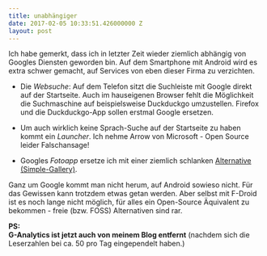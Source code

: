 ```yaml
---
title: unabhängiger
date: 2017-02-05 10:33:51.426000000 Z
layout: post
---
```


Ich habe gemerkt, dass ich in letzter Zeit wieder ziemlich abhängig von Googles Diensten geworden bin. Auf dem Smartphone mit Android wird es extra schwer gemacht, auf Services von eben dieser Firma zu verzichten.

- Die *Websuche*: Auf dem Telefon sitzt die Suchleiste mit Google 	direkt auf der Startseite. Auch im hauseigenen Browser fehlt die Möglichkeit die 	Suchmaschine auf beispielsweise Duckduckgo umzustellen. Firefox und die Duckduckgo-App sollen erstmal Google ersetzen.

- Um auch wirklich keine Sprach-Suche auf der Startseite zu haben kommt ein *Launcher*. 	Ich nehme Arrow von Microsoft - Open Source leider Falschansage!

- Googles *Fotoapp* ersetze ich mit einer ziemlich schlanken [Alternative (Simple-Gallery)](https://github.com/SimpleMobileTools/Simple-Gallery).

Ganz um Google kommt man nicht herum, auf Android sowieso nicht. Für das Gewissen kann trotzdem etwas getan werden.
Aber selbst mit F-Droid ist es noch lange nicht möglich, für alles ein Open-Source Äquivalent zu bekommen - freie (bzw. FOSS) Alternativen sind rar.

**PS:  
G-Analytics ist jetzt auch von meinem Blog entfernt** (nachdem sich die Leserzahlen bei ca. 50 pro Tag eingependelt haben.)